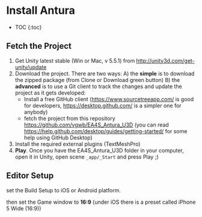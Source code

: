# Install Antura

* TOC
{:toc}

## Fetch the Project

1. Get Unity latest stable (Win or Mac, v 5.5.1) from http://unity3d.com/get-unity/update
2. Download the project. There are two ways:
  A) the **simple** is to download the zipped package (from Clone or Download green button)
  B) the **advanced** is to use a Git client to track the changes and update the project as it gets developed:
    - Install a free GitHub client (https://www.sourcetreeapp.com/ is good for developers, https://desktop.github.com/ is a simpler one for anybody)
    - fetch the project from this repository https://github.com/vgwb/EA4S_Antura_U3D (you can read https://help.github.com/desktop/guides/getting-started/ for some help using GitHub Desktop)
3. Install the required external plugins (TextMeshPro)
4. **Play**. Once you have the EA4S_Antura_U3D folder in your computer, open it in Unity, open scene ```_app/_Start``` and press Play ;)

## Editor Setup
set the Build Setup to iOS or Android platform.

then set the Game window to **16:9** (under iOS there is a preset called iPhone 5 Wide (16:9))
